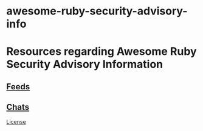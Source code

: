 # awesome-ruby-security-advisory-info

# Resources regarding Awesome Ruby Security Advisory Information

## [Feeds](Feeds)
## [Chats](Chats)

[License](MIT-LICENSE.md)
